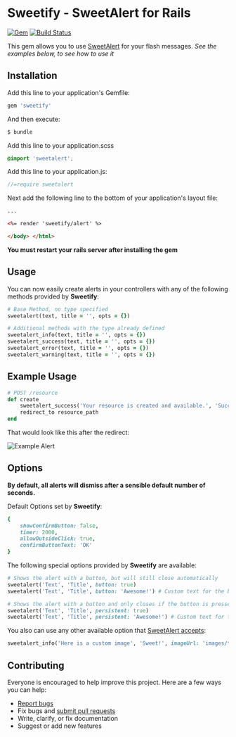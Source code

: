 # Sweetify - SweetAlert for Rails

[![Gem](https://img.shields.io/gem/v/sweetify.svg?style=flat-square)](https://rubygems.org/gems/sweetify) 
[![Build Status](https://travis-ci.org/wiskirz/sweetify.svg?branch=master)](https://travis-ci.org/wiskirz/sweetify)

This gem allows you to use [SweetAlert](http://t4t5.github.io/sweetalert/) for your flash messages.
_See the examples below, to see how to use it_

## Installation

Add this line to your application's Gemfile:

```ruby
gem 'sweetify'
```

And then execute:

```bash
$ bundle
```


Add this line to your application.scss

```css
@import 'sweetalert';
```


Add this line to your application.js:

```js
//=require sweetalert
```


Next add the following line to the bottom of your application's layout file:

```html 
...

<%= render 'sweetify/alert' %>

</body> </html>
```

**You must restart your rails server after installing the gem**

## Usage
You can now easily create alerts in your controllers with any of the following methods provided by **Sweetify**:
```ruby
# Base Method, no type specified
sweetalert(text, title = '', opts = {})

# Additional methods with the type already defined
sweetalert_info(text, title = '', opts = {})
sweetalert_success(text, title = '', opts = {})
sweetalert_error(text, title = '', opts = {})
sweetalert_warning(text, title = '', opts = {})
```

## Example Usage
```ruby
# POST /resource
def create
    sweetalert_success('Your resource is created and available.', 'Successfully created', persistent: 'Awesome!')
    redirect_to resource_path
end
```

That would look like this after the redirect:

![Example Alert](http://i.imgur.com/3WMvk0y.png)


## Options
**By default, all alerts will dismiss after a sensible default number of seconds.**

Default Options set by **Sweetify**:
```ruby
{
    showConfirmButton: false,
    timer: 2000,
    allowOutsideClick: true,
    confirmButtonText: 'OK'
}
```

The following special options provided by **Sweetify** are available:
```ruby
# Shows the alert with a button, but will still close automatically
sweetalert('Text', 'Title', button: true)
sweetalert('Text', 'Title', button: 'Awesome!') # Custom text for the button

# Shows the alert with a button and only closes if the button is pressed
sweetalert('Text', 'Title', persistent: true)
sweetalert('Text', 'Title', persistent: 'Awesome!') # Custom text for the button
```

You also can use any other available option that [SweetAlert accepts](http://t4t5.github.io/sweetalert/):
```ruby
sweetalert_info('Here is a custom image', 'Sweet!', imageUrl: 'images/thumbs-up.jpg', timer: 5000)
```


## Contributing
Everyone is encouraged to help improve this project. Here are a few ways you can 
help:

- [Report bugs](https://github.com/atrox/sweetify/issues)
- Fix bugs and [submit pull requests](https://github.com/atrox/sweetify/pulls)
- Write, clarify, or fix documentation
- Suggest or add new features

